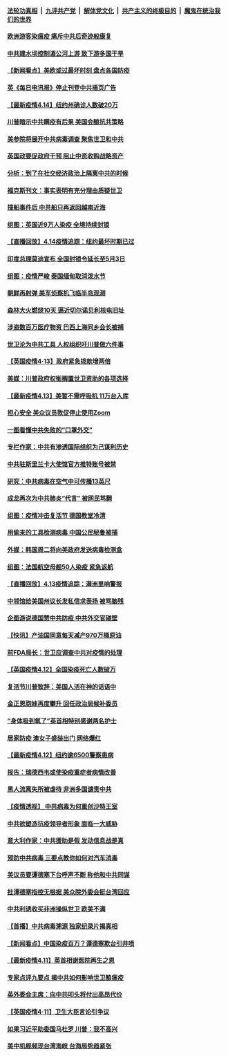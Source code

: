 ####  [法轮功真相](../../../../basic/blob/master/README.md?t=04150630) &nbsp;|&nbsp; [九评共产党](../../../../9ping.md/blob/master/README.md?t=04150630) &nbsp;|&nbsp; [解体党文化](../../../../jtdwh.md/blob/master/README.md?t=04150630)  &nbsp;|&nbsp; [共产主义的终极目的](../../../../gczydzjmd.md/blob/master/README.md?t=04150630) &nbsp;|&nbsp; [魔鬼在统治我们的世界](../../../../mgztzwmdsj.md/blob/master/README.md?t=04150630) 

#### [欧洲游客染瘟疫 痛斥中共后奇迹般康复](../pages/nsc418/n12030636.md?t=04150630) 

#### [中共建水坝控制湄公河上游 致下游多国干旱](../pages/nsc418/n12030720.md?t=04150630) 

#### [【新闻看点】美欧或过最坏时刻 盘点各国防疫](../pages/nsc418/n12030818.md?t=04150630) 

#### [英《每日电讯报》停止刊登中共插页广告](../pages/nsc418/n12030864.md?t=04150630) 

#### [【最新疫情4.14】纽约州确诊人数破20万](../pages/nsc418/n12027947.md?t=04150630) 

#### [川普暗示中共瞒疫有后果 美国会酿抗共策略](../pages/nsc418/n12029990.md?t=04150630) 

#### [美参院将展开中共病毒调查 聚焦世卫和中共](../pages/nsc418/n12030184.md?t=04150630) 

#### [英国政要促政府干预 阻止中资收购战略资产](../pages/nsc418/n12030334.md?t=04150630) 

#### [分析：到了在社交经济政治上隔离中共的时候](../pages/nsc418/n12030667.md?t=04150630) 

#### [福克斯刊文：事实表明有充分理由质疑世卫](../pages/nsc418/n12030392.md?t=04150630) 

#### [撞船事件后 中共船只再返回越南近海](../pages/nsc418/n12030336.md?t=04150630) 

#### [组图：英国近9万人染疫 全境持续封锁](../pages/nsc418/n12029991.md?t=04150630) 

#### [【直播回放】4.14疫情追踪：纽约最坏时期已过](../pages/nsc418/n12030034.md?t=04150630) 

#### [印度总理莫迪宣布 全国封锁令延长至5月3日](../pages/nsc418/n12029887.md?t=04150630) 

#### [组图：疫情严峻 泰国缅甸取消泼水节](../pages/nsc418/n12029181.md?t=04150630) 

#### [朝鲜再射弹 美军侦察机飞临半岛观测](../pages/nsc418/n12029538.md?t=04150630) 

#### [森林大火燃烧10天 逼近切尔诺贝利核电旧址](../pages/nsc418/n12029411.md?t=04150630) 

#### [涉盗数百万医疗物资 巴西上海同乡会长被捕](../pages/nsc418/n12028867.md?t=04150630) 

#### [世卫沦为中共工具 人权组织吁川普做六件事](../pages/nsc418/n12028407.md?t=04150630) 

#### [【英国疫情4·13】政府紧急拨款增两倍](../pages/nsc418/n12028084.md?t=04150630) 

#### [美媒：川普政府权衡搁置世卫资助的各项选择](../pages/nsc418/n12028055.md?t=04150630) 

#### [【最新疫情4.13】美暂不需呼吸机 11万台入库](../pages/nsc418/n12024712.md?t=04150630) 

#### [担心安全 美众议员敦促停止使用Zoom](../pages/nsc418/n12028062.md?t=04150630) 

#### [一图看懂中共失败的“口罩外交”](../pages/nsc418/n12026088.md?t=04150630) 

#### [专栏作家：中共有渗透国际组织为己谋利历史](../pages/nsc418/n12025937.md?t=04150630) 

#### [中共驻斯里兰卡大使馆官方推特账号被禁](../pages/nsc418/n12027418.md?t=04150630) 

#### [研究：中共病毒在空气中可传播13英尺](../pages/nsc418/n12026960.md?t=04150630) 

#### [成龙再次为中共肺炎“代言” 被网民骂翻](../pages/nsc418/n12027356.md?t=04150630) 

#### [组图：疫情冲击复活节 德国教堂冷清](../pages/nsc418/n12026390.md?t=04150630) 

#### [用偷来的工具检测病毒 中国公民秘鲁被捕](../pages/nsc418/n12027194.md?t=04150630) 

#### [外媒：韩国周二将向美政府发送病毒检测盒](../pages/nsc418/n12027049.md?t=04150630) 

#### [组图：法国航空母舰50人染疫 紧急返航](../pages/nsc418/n12026871.md?t=04150630) 

#### [【直播回放】4.13疫情追踪：满洲里响警报](../pages/nsc418/n12026894.md?t=04150630) 

#### [中领馆给美国州议长发私信求表扬 被骂脑残](../pages/nsc418/n12026823.md?t=04150630) 

#### [企图游说德国赞中共防疫 中共外交官碰壁](../pages/nsc418/n12025608.md?t=04150630) 

#### [【快讯】产油国同意每天减产970万桶原油](../pages/nsc418/n12025209.md?t=04150630) 

#### [前FDA局长：世卫应调查中共对疫情的处理](../pages/nsc418/n12025386.md?t=04150630) 

#### [【英国疫情4.12】全国染疫死亡人数破万](../pages/nsc418/n12025150.md?t=04150630) 

#### [复活节川普致辞：美国人活在神的话语中](../pages/nsc418/n12025100.md?t=04150630) 

#### [金正恩胞妹再度攀升 回任政治局候补委员](../pages/nsc418/n12024905.md?t=04150630) 

#### [“身体吸到氧了”英首相特别感谢两名护士](../pages/nsc418/n12025111.md?t=04150630) 

#### [居家防疫 澳女子盛装出门 网络爆红](../pages/nsc418/n12024646.md?t=04150630) 

#### [【最新疫情4.12】纽约逾6500警察患病](../pages/nsc418/n12020389.md?t=04150630) 

#### [报告：瑞德西韦或使染疫重症者病情改善](../pages/nsc418/n12024936.md?t=04150630) 

#### [黑人流离失所被虐待 非洲多国谴责中共](../pages/nsc418/n12024673.md?t=04150630) 

#### [【疫情透视】 中共病毒为何重创沙特王室](../pages/nsc418/n12024111.md?t=04150630) 

#### [中共欲塑造抗疫领导者形象 面临一大威胁](../pages/nsc418/n12024402.md?t=04150630) 

#### [意大利作家：中共援助是假 发动信息战是真](../pages/nsc418/n12006306.md?t=04150630) 

#### [预防中共病毒 三要点教你如何对汽车消毒](../pages/nsc418/n11945863.md?t=04150630) 

#### [美议员要谭德塞下台呼声不断 称他和中共同谋](../pages/nsc418/n12023568.md?t=04150630) 

#### [批谭德塞指控无根据 美众院外委会挺台湾回应](../pages/nsc418/n12023535.md?t=04150630) 

#### [中共利诱收买非洲操纵世卫 欧美不满](../pages/nsc418/n12023523.md?t=04150630) 

#### [【首播】中共病毒溯源 独家纪录片揭真相](../pages/nsc418/n12021942.md?t=04150630) 

#### [【新闻看点】中国染疫百万？谭德塞欺台引井喷](../pages/nsc418/n12023195.md?t=04150630) 

#### [【最新疫情4.11】英首相谢医院再生之恩](../pages/nsc418/n12021395.md?t=04150630) 

#### [专家点评九要点 揭中共如何影响世卫酿瘟疫](../pages/nsc418/n12020902.md?t=04150630) 

#### [英外委会主席：向中共叩头将付出高昂代价](../pages/nsc418/n12023009.md?t=04150630) 

#### [【英国疫情4·11】卫生大臣言论引争议](../pages/nsc418/n12023067.md?t=04150630) 

#### [如果习近平助委国马杜罗 川普：我不高兴](../pages/nsc418/n12023020.md?t=04150630) 

#### [美中机舰频现台湾海峡 台海局势趋紧张](../pages/nsc418/n12022884.md?t=04150630) 

